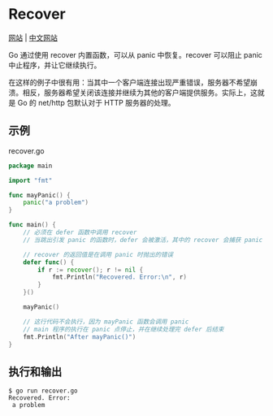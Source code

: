 # Recover

[网站](https://gobyexample.com/recover) | [中文网站](https://gobyexample-cn.github.io/recover)

Go 通过使用 recover 内置函数，可以从 panic 中恢复。recover 可以阻止 panic 中止程序，并让它继续执行。

在这样的例子中很有用：当其中一个客户端连接出现严重错误，服务器不希望崩溃。相反，服务器希望关闭该连接并继续为其他的客户端提供服务。实际上，这就是 Go 的 net/http 包默认对于 HTTP 服务器的处理。

## 示例

recover.go

```go
package main

import "fmt"

func mayPanic() {
	panic("a problem")
}

func main() {
	// 必须在 defer 函数中调用 recover
	// 当跳出引发 panic 的函数时，defer 会被激活，其中的 recover 会捕获 panic

	// recover 的返回值是在调用 panic 时抛出的错误
	defer func() {
		if r := recover(); r != nil {
			fmt.Println("Recovered. Error:\n", r)
		}
	}()

	mayPanic()

	// 这行代码不会执行，因为 mayPanic 函数会调用 panic
	// main 程序的执行在 panic 点停止，并在继续处理完 defer 后结束
	fmt.Println("After mayPanic()")
}
```

## 执行和输出

```
$ go run recover.go
Recovered. Error:
 a problem
```

